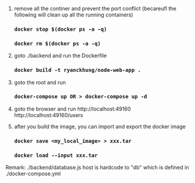1.  remove all the continer and prevent the port conflict
    (becareufl the following will clean up all the running containers)
    ### `docker stop $(docker ps -a -q)`
    ### `docker rm $(docker ps -a -q)`
2.  goto ./backend and run the Dockerfile
    ### `docker build -t ryanckhung/node-web-app .`
3.  goto the root and run
    ### `docker-compose up OR > docker-compose up -d`
4.  goto the browser and run
    http://localhost:49160
    http://localhost:49160/users
    
5. after you build the image, you can import and export the docker image
    ### `docker save <my_local_image> > xxx.tar`
    ### `docker load --input xxx.tar`

Remark:
./backend/database.js host is hardcode to "db"
which is defined in ./docker-compose.yml
